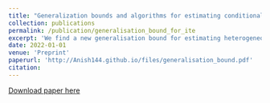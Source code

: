 ```yaml
---
title: "Generalization bounds and algorithms for estimating conditional average treatment effect of dosage"
collection: publications
permalink: /publication/generalisation_bound_for_ite
excerpt: 'We find a new generalisation bound for estimating heterogeneous treatment effects with continuous treatment.'
date: 2022-01-01
venue: 'Preprint'
paperurl: 'http://Anish144.github.io/files/generalisation_bound.pdf'
citation:
---
```


[Download paper here](http://Anish144.github.io/files/generalisation_bound.pdf)
